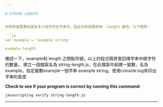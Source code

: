 ```yaml
---

# STRING LENGTH


你將常會需要知道有多少個字符在字串中，因此你將需要使用 .length 屬性。以下範例：

```js
var example = 'example string'

example.length
```
確認一下，example和 length 之間點符號。以上的程式碼將會回傳字串中總字符的數量。
建立一個檔案名為 string-length.js，在此檔案中創建一變數，名為example。指定變數example一個字串 example string。使用console.log來印出字串的長度

**Check to see if your program is correct by running this command:**

`javascripting verify string-length.js`

---
```

